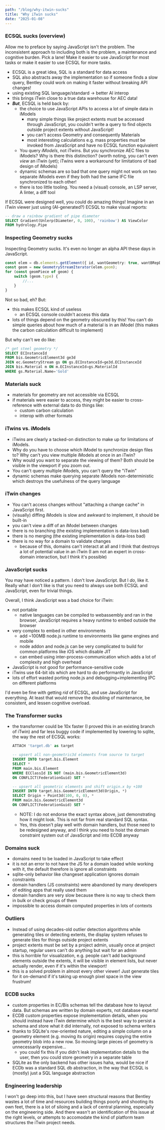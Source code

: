 ```yaml
---
path: "/blog/why-itwin-sucks"
title: "Why iTwin sucks"
date: "2025-01-08"
---
```


### ECSQL sucks (overview)

Allow me to preface by saying JavaScript isn't the problem. The inconsistent approach to
including both is the problem, a maintenance and cognitive burden. Pick a lane!
Make it easier to use JavaScript for most tasks or make it easier to use ECSQL for more tasks.

- ECSQL is a great idea, SQL is a standard for data access
- SQL also abstracts away the implementation so if someone finds a slow query, Bentley
  could work on making it faster without breaking API changes!
- using existing SQL language/standard -> better AI interop
- this brings iTwin close to a true data warehouse for AEC data!
- ***But***, ECSQL is held back by:
  - the choice to use JavaScript APIs to access a lot of simple data in iModels
    - many simple things like project extents must be accessed through JavaScript, you couldn't write a
      query to find objects outside project extents without JavaScript!
    - you can't access Geometry and consequently Materials 
    - most interesting calculations e.g. mass properties must be invoked from JavaScript and have no ECSQL function equivalent
  - You query _iModels_, not iTwins. But you synchronize AEC files to iModels? Why is there
    this distinction? (worth noting, you can't even _view_ an iTwin (yet); iTwins
    were a workaround for limitations of bad design of iModels)
  - dynamic schemas are so bad that one query might not work on two separate iModels
    even if they both had the same IFC file synchronized to each other!
  - there is too little tooling. You need a (visual) console, an LSP server, A linter, a diff tool


If ECSQL were designed well, you could do amazing things!
Imagine in an iTwin viewer just using (AI-generated?) ECSQL to make visual reports:

```sql
-- draw a rainbow gradient of pipe diameter
SELECT Gradient(Unlerp(Diameter, 0, 100), 'rainbow') AS ViewColor
FROM hydrology.Pipe
```

### Inspecting Geometry sucks

Inspecting Geometry sucks. It's even no longer an alpha API these days in JavaScript.

```ts
const elem = db.elements.getElement({ id, wantGeometry: true, wantBRepData: true, });
const geom = new GeometryStreamIterator(elem.geom);
for (const geomPiece of geom) {
    switch (geom.type) {
        //...
    }
}
```

Not so bad, eh? But:
- this makes ECSQL kind of useless
  - an ECSQL console couldn't access this data
- lots of things depend on the geometry obscured by this!
  You can't do simple queries about how much of a material is in an iModel
  (this makes the carbon calculation difficult to implement)

But why can't we do like:

```sql
/* get steel geometry */
SELECT ECInstanceId
FROM bis.GeometricElement3d ge3d
JOIN ec.GeometryStream gs ON gs.ECInstanceId=ge3d.ECInstanceId
JOIN bis.Material m ON m.ECInstanceId=gs.MaterialId
WHERE gs.Material.Name='Gold'
```

### Materials suck

- materials for geometry are not accessible via ECSQL
- if materials were easier to access, they might be easier to cross-reference with external data to do things like:
  - custom carbon calculation
  - interop with other formats

### iTwins vs. iModels

- iTwins are clearly a tacked-on distinction to make up for limitations of iModels.
- Why do you have to choose which iModel to synchronize design files to? Why can't you view multiple iModels
  at once in an iTwin?
- Why would you want to separate the viewing of them? Both should be visible in the viewport if you zoom out.
- You can't query multiple iModels, you can't query the "iTwin"
- dynamic schemas make querying separate iModels non-deterministic which destroys the usefulness of the query language

### iTwin changes

- You can't access changes without "attaching a change cache" in JavaScript first.
- (visually) diffing iModels is slow and awkward to implement, it should be built-in
- you can't view a diff of an iModel between changes
- there is no branching (the existing implementation is data-loss bad)
- there is no merging (the existing implementation is data-loss bad)
- there is no way for a domain to validate changes
  - because of this, domains can't interact at all and I think that destroys a lot of potential value
    in an iTwin (I am not an expert in cross-domain interaction, but I think it's possible)

### JavaScript sucks

You may have noticed a pattern. I don't love JavaScript. But I _do_, like it.
Really what I don't like is that you need to always use both ECSQL and JavaScript, even for trivial things.

Overall, I think JavaScript was a bad choice for iTwin:
- not portable
  - native languages can be compiled to webassembly and ran in the browser, JavaScript requires a heavy
    runtime to embed outside the browser
- very complex to embed in other environments
  - add ~100MB node.js runtime to environments like game engines and mobile
  - node addon and node.js can be very complicated to build for common platforms like iOS which disable JIT
  - can embed using inter-process-communication which adds a lot of complexity and high overhead
- JavaScript is not good for performance-sensitive code
- iTwins use 64-bit ids which are hard to do performantly in JavaScript
- lots of effort wasted porting node.js and debugging+implementing IPC on different platforms

I'd even be fine with getting _rid_ of ECSQL, and use JavaScript for everything. At least that would
remove the doubling of maintenance, be consistent, and lessen cognitive overload.

### The Transformer sucks

- the transformer could be 10x faster (I proved this in an existing branch of iTwin)
  and far less buggy code if implemented by lowering to sqlite, the way the rest of ECSQL works:

  ```sql
  ATTACH 'target.db' as target

  -- upsert all non-geometric3d elements from source to target
  INSERT INTO target.bis.Element
  SELECT *
  FROM main.bis.Element
  WHERE ECClassId IS NOT (main.bis.GeometricElement3d)
  ON CONFLICT(FederationGuid) SET *

  -- upsert all geometric elements and shift origin.x by +100
  INSERT INTO target.bis.GeometricElement3d(Origin, *)
  SELECT Origin + Point3d(100, 0, 0), *
  FROM main.bis.GeometricElement3d
  ON CONFLICT(FederationGuid) SET *
  ```

  - NOTE: I do not endorse the exact syntax above, just demonstrating how it might look. This is not far from
    real standard SQL syntax.
  - Yes, this doesn't play well with domain handlers, but those need to be redesigned anyway, and I think you need
    to hoist the domain constraint system out of JavaScript and into ECDB anyway

### Domains suck

- domains need to be loaded in JavaScript to take effect
- it is not an error to not have the JS for a domain loaded while working with it,
  the default therefore is ignore all constraints
- sqlite-only behavior like changeset application ignores domain constraints
- domain handlers (JS constraints) were abandoned by many developers of editing apps that really used them
- domain handlers are very slow because there is no way to check them in bulk or check groups of them
- impossible to access domain computed properties in lots of contexts

### Outliers

- Instead of using decades-old outlier detection algorithms while generating tiles or detecting extents,
  the display system refuses to generate tiles for things outside project extents
- project extents must be set by a project admin, usually once at project startup, regular users can't do anything
  but wait for an admin
- this is horrible for visualization, e.g. people can't add background elements outside the extents,
  it will be visible in element lists, but never actually render, even if it's within the viewport!
- this is a solved problem in almost every other viewer! Just generate tiles for it on-demand if it's taking
  up enough pixel space in the view frustrum!

### ECDB sucks

- custom properties in EC/Bis schemas tell the database how to layout data. But schemas are written
  by domain experts, not database experts!
- ECDB custom properties expose implementation details, when you should instead
  have iTwin determine which is the best way to persist a schema and store what it did internally,
  not exposed to schema writers
- thanks to SQLite's row-oriented nature, editing a simple column on a geometry element
  (e.g. moving its origin) requires copying the entire geometry blob into a new row. So
  moving large pieces of geometry is unnecessarily expensive...
  - you could fix this if you didn't leak implementation details to the user, then you could store
    geometry in a separate table
- SQLite as the only backend has other issues haha, would be nice if ECDb was a standard SQL db
  abstraction, in the way that ECSQL is (mostly) just a SQL language abstraction

### Engineering leadership

I won't go deep into this, but I have seen structural reasons that Bentley wastes a lot of time
and resources building things poorly and shooting its own feet, there is a lot of siloing and a
lack of central planning, especially on the engineering side. And there wasn't an identification
of this issue at the right levels, or attempts to accomodate the kind of platform team structures
the iTwin project needs.

